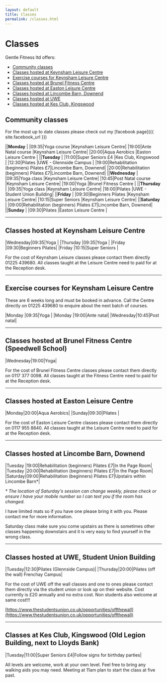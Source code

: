 ```yaml
---
layout: default
title: Classes
permalink: /classes.html
---
```


# Classes

Gentle Fitness ltd offers:

- [Community classes](#community-classes)
- [Classes hosted at Keynsham Leisure Centre](#classes-hosted-at-keynsham-leisure-centre)
- [Exercise courses for Keynsham Leisure Centre](#exercise-courses-for-keynsham-leisure-centre)
- [Classes hosted at Brunel Fitness Centre](#classes-hosted-at-brunel-fitness-centre-speedwell-school)
- [Classes hosted at Easton Leisure Centre](#classes-hosted-at-easton-leisure-centre)
- [Classes hosted at Lincombe Barn, Downend](#classes-hosted-at-lincombe-barn-downend)
- [Classes hosted at UWE](#classes-hosted-at-uwe-student-union-building)
- [Classes hosted at Kes Club, Kingswood](#classes-at-kes-club-kingswood-old-legion-building-next-to-lloyds-bank)

## Community classes

For the most up to date classes please check out my
[facebook page]({{ site.facebook_url }})

||**Monday**                                       |
|09:35|Yoga course         |Keynsham Leisure Centre|
|19:00|Ante Natal course   |Keynsham Leisure Centre|
|20:00|Aqua Aerobics       |Easton Leisure Centre  |
||**Tuesday**                                      |
|11:00|Super Seniors £4    |Kes Club, Kingswood    |
|12:30|Pilates             |UWE - Glennside Campus |
|19:00|Rehabilitation (beginners) Pilates £7|Lincombe Barn, Downend|
|20:00|Rehabilitation (beginners) Pilates £7|Lincombe Barn, Downend|
||**Wednesday**                                    |
|09:35|Yoga class          |Keynsham Leisure Centre|
|10:45|Post Natal course   |Keynsham Leisure Centre|
|19:00|Yoga                |Brunel Fitness Centre  |
||**Thursday**                                     |
|09:35|Yoga class          |Keynsham Leisure Centre|
|18:00|Pilates             |UWE - Student Union Building|
||**Friday**                                       |
|09:30|Beginners Pilates   |Keynsham Leisure Centre|
|10:15|Super Seniors       |Keynsham Leisure Centre|
||**Saturday**                                     |
|09:00|Rehabilitation (beginners) Pilates £7|Lincombe Barn, Downend|
||**Sunday**                                       |
|09:30|Pilates             |Easton Leisure Centre  |

-------------------------------------------------------------------------------

## Classes hosted at Keynsham Leisure Centre

|Wednesday|09:35|Yoga             |
|Thursday |09:35|Yoga             |
|Friday   |09:30|Beginners Pilates|
|Friday   |10:15|Super Seniors    |

For the cost of Keynsham Leisure classes please contact them directly 01225 439680.
All classes taught at the Leisure Centre need to paid for at the Reception desk.

-------------------------------------------------------------------------------

## Exercise courses for Keynsham Leisure Centre

These are 6 weeks long and must be booked in advance.
Call the Centre directly on 01225 439680 to enquire about the next batch of courses.

|Monday   |09:35|Yoga      |
|Monday   |19:00|Ante natal|
|Wednesday|10:45|Post natal|

-------------------------------------------------------------------------------

## Classes hosted at Brunel Fitness Centre (Speedwell School)

|Wednesday|19:00|Yoga|

For the cost of Brunel Fitness Centre classes please contact them directly on 0117 377 0098.
All classes taught at the Fitness Centre need to paid for at the Reception desk.

-------------------------------------------------------------------------------

## Classes hosted at Easton Leisure Centre

|Monday|20:00|Aqua Aerobics|
|Sunday|09:30|Pilates      |

For the cost of Easton Leisure Centre classes please contact them directly on 0117 955 8840.
All classes taught at the Leisure Centre need to paid for at the Reception desk.

-------------------------------------------------------------------------------

## Classes hosted at Lincombe Barn, Downend

|Tuesday |19:00|Rehabilitation (beginners) Pilates £7|In the Page Room|
|Tuesday |20:00|Rehabilitation (beginners) Pilates £7|In the Page Room|
|Saturday|09:00|Rehabilitation (beginners) Pilates £7|Upstairs within Lincombe Barn\*|

_\* The location of Saturday's session can change weekly, please check or 
ensure I have your mobile number so I can text you if the room has changed._

I have limited mats so if you have one please bring it with you.
Please contact me for more information.

Saturday class make sure you come upstairs as there is sometimes other classes
happening downstairs and it is very easy to find yourself in the wrong class.

-------------------------------------------------------------------------------

## Classes hosted at UWE, Student Union Building

|Tuesday|12:30|Pilates (Glennside Campus)|
|Thursday|20:00|Pilates (off the wall) Frenchay Campus|

For the cost of UWE off the wall classes and one to ones please contact them
directly via the student union or look up on their website. Cost currently is £20
annually and no extra cost. Non students also welcome at same cost!!!

[https://www.thestudentsunion.co.uk/opportunities/offthewall](https://www.thestudentsunion.co.uk/opportunities/offthewall)

-------------------------------------------------------------------------------

## Classes at Kes Club, Kingswood (Old Legion Building, next to Lloyds Bank)

|Tuesday|11:00|Super Seniors £4|Follow signs for birthday parties|

All levels are welcome, work at your own level. Feel free to bring any walking
aids you may need. Meeting at 11am plan to start the class at five past.
